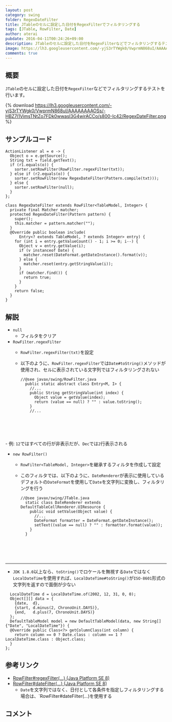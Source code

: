 ```yaml
---
layout: post
category: swing
folder: RegexDateFilter
title: JTableのセルに設定した日付をRegexFilterでフィルタリングする
tags: [JTable, RowFilter, Date]
author: aterai
pubdate: 2016-04-11T00:24:26+09:00
description: JTableのセルに設定した日付をRegexFilterなどでフィルタリングするテストを行います。
image: https://lh3.googleusercontent.com/-yjS3rTYWgk0/VwprmN868uI/AAAAAAAAOSs/-HBZ7l1VimsTNtZo7FDk0wwasI3G4wirACCo/s800-Ic42/RegexDateFilter.png
comments: true
---
```

## 概要
`JTable`のセルに設定した日付を`RegexFilter`などでフィルタリングするテストを行います。

{% download https://lh3.googleusercontent.com/-yjS3rTYWgk0/VwprmN868uI/AAAAAAAAOSs/-HBZ7l1VimsTNtZo7FDk0wwasI3G4wirACCo/s800-Ic42/RegexDateFilter.png %}

## サンプルコード
<pre class="prettyprint"><code>ActionListener al = e -&gt; {
  Object o = e.getSource();
  String txt = field.getText();
  if (r1.equals(o)) {
    sorter.setRowFilter(RowFilter.regexFilter(txt));
  } else if (r2.equals(o)) {
    sorter.setRowFilter(new RegexDateFilter(Pattern.compile(txt)));
  } else {
    sorter.setRowFilter(null);
  }
};

class RegexDateFilter extends RowFilter&lt;TableModel, Integer&gt; {
  private final Matcher matcher;
  protected RegexDateFilter(Pattern pattern) {
    super();
    this.matcher = pattern.matcher("");
  }
  @Override public boolean include(
      Entry&lt;? extends TableModel, ? extends Integer&gt; entry) {
    for (int i = entry.getValueCount() - 1; i &gt;= 0; i--) {
      Object v = entry.getValue(i);
      if (v instanceof Date) {
        matcher.reset(DateFormat.getDateInstance().format(v));
      } else {
        matcher.reset(entry.getStringValue(i));
      }
      if (matcher.find()) {
        return true;
      }
    }
    return false;
  }
}
</code></pre>

## 解説
- `null`
    - フィルタをクリア
- `RowFilter.regexFilter`
    - `RowFilter.regexFilter(txt)`を設定
    - 以下のように、`RowFilter.regexFilter`では`Date#toString()`メソッドが使用され、セルに表示されている文字列ではフィルタリングされない
        
        <pre class="prettyprint"><code>//@see javax/swing/RowFilter.java
        public static abstract class Entry&lt;M, I&gt; {
          //...
          public String getStringValue(int index) {
            Object value = getValue(index);
            return (value == null) ? "" : value.toString();
          }
          //...
</code></pre>
    - 例: `12`ではすべての行が非表示だが、`Dec`では`2`行表示される
- `new RowFilter()`
    - `RowFilter<TableModel, Integer>`を継承するフィルタを作成して設定
    - このフィルタでは、以下のように、`DateRenderer`が表示に使用しているデフォルトの`DateFormat`を使用して`Date`を文字列に変換し、フィルタリングを行う
        
        <pre class="prettyprint"><code>//@see javax/swing/JTable.java
        static class DateRenderer extends DefaultTableCellRenderer.UIResource {
          public void setValue(Object value) {
            //...
            DateFormat formatter = DateFormat.getDateInstance();
            setText((value == null) ? "" : formatter.format(value));
          }
        }
</code></pre>

<!-- dummy comment line for breaking list -->
- - - -
- `JDK 1.8.0`以上なら、`toString()`でロケールを無視する`Date`ではなく`LocalDateTime`を使用すれば、`LocalDateTime#toString()`が`ISO-8601`形式の文字列を返すので面倒が少ない

<!-- dummy comment line for breaking list -->

<pre class="prettyprint"><code>  LocalDateTime d = LocalDateTime.of(2002, 12, 31, 0, 0);
  Object[][] data = {
    {date,  d},
    {start, d.minus(2, ChronoUnit.DAYS)},
    {end,   d.plus(7, ChronoUnit.DAYS)}
  };
  DefaultTableModel model = new DefaultTableModel(data, new String[] {"Date", "LocalDateTime"}) {
  @Override public Class&lt;?&gt; getColumnClass(int column) {
    return column == 0 ? Date.class : column == 1 ? LocalDateTime.class : Object.class;
  }
};
</code></pre>

## 参考リンク
- [RowFilter#regexFilter(...) (Java Platform SE 8)](https://docs.oracle.com/javase/jp/8/docs/api/javax/swing/RowFilter.html#regexFilter-java.lang.String-int...-)
- [RowFilter#dateFilter(...) (Java Platform SE 8)](https://docs.oracle.com/javase/jp/8/docs/api/javax/swing/RowFilter.html#dateFilter-javax.swing.RowFilter.ComparisonType-java.util.Date-int...-)
    - `Date`を文字列ではなく、日付として各条件を指定しフィルタリングする場合は、`RowFilter#dateFilter(...)を使用する

<!-- dummy comment line for breaking list -->

## コメント
